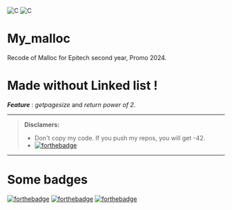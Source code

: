 ![C](https://img.shields.io/badge/C-malloc-red)
![C](https://img.shields.io/badge/my.epitech.eu-80%25-brightgreen)
# My_malloc
Recode of Malloc for Epitech second year, Promo 2024.

# Made without Linked list !
***Feature*** : *getpagesize* and *return power of 2*.

----------

> **Disclamers:**
> - Don't copy my code. If you push my repos, you will get -42.
> - [![forthebadge](https://forthebadge.com/images/badges/works-on-my-machine.svg)](https://forthebadge.com)
----------

# Some badges
[![forthebadge](https://forthebadge.com/images/badges/made-with-c.svg)](https://forthebadge.com)
[![forthebadge](https://forthebadge.com/images/badges/open-source.svg)](https://forthebadge.com)
[![forthebadge](https://forthebadge.com/images/badges/powered-by-black-magic.svg)](https://forthebadge.com)
